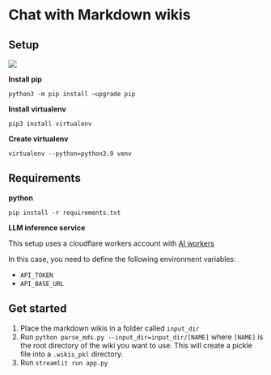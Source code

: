 # Chat with Markdown wikis

## Setup

[![](https://img.shields.io/badge/python-3.9+-blue.svg)](https://www.python.org/downloads/)

**Install pip**
```
python3 -m pip install –upgrade pip
```

**Install virtualenv**
```
pip3 install virtualenv
```

**Create virtualenv**
```
virtualenv --python=python3.9 venv
```

## Requirements

**python**

```
pip install -r requirements.txt
```

**LLM inference service**

This setup uses a cloudflare workers account with [AI workers](https://developers.cloudflare.com/workers-ai/get-started/rest-api/)

In this case, you need to define the following environment variables:
- `API_TOKEN`
- `API_BASE_URL`

## Get started

1. Place the markdown wikis in a folder called `input_dir`
2. Run `python parse_mds.py --input_dir=input_dir/[NAME]` where `[NAME]` is the root directory of the wiki you want to use. This will create a pickle file into a `.wikis_pkl` directory.
3. Run `streamlit run app.py`
